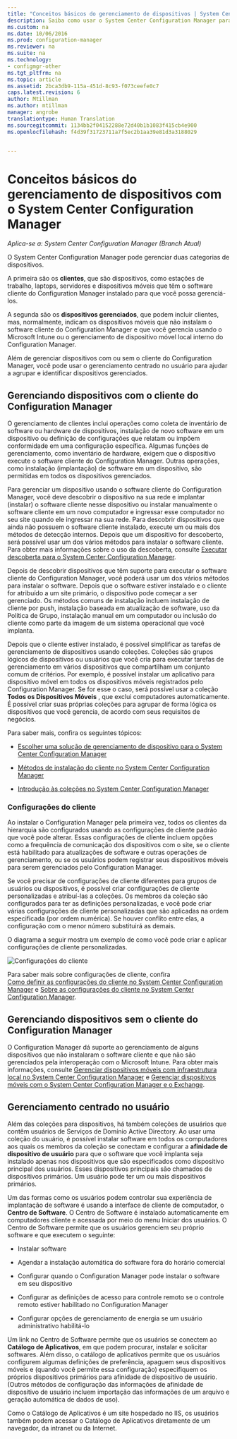 ```yaml
---
title: "Conceitos básicos do gerenciamento de dispositivos | System Center Configuration Manager"
description: Saiba como usar o System Center Configuration Manager para gerenciar dispositivos.
ms.custom: na
ms.date: 10/06/2016
ms.prod: configuration-manager
ms.reviewer: na
ms.suite: na
ms.technology:
- configmgr-other
ms.tgt_pltfrm: na
ms.topic: article
ms.assetid: 2bca3db9-115a-451d-8c93-f073ceefe0c7
caps.latest.revision: 6
author: Mtillman
ms.author: mtillman
manager: angrobe
translationtype: Human Translation
ms.sourcegitcommit: 1134bb2f04152288e72d40b1b1083f415cb4e900
ms.openlocfilehash: f4d39f31723711a7f5ec2b1aa39e81d3a3188029


---
```

# <a name="fundamentals-of-managing-devices-with-system-center-configuration-manager"></a>Conceitos básicos do gerenciamento de dispositivos com o System Center Configuration Manager

*Aplica-se a: System Center Configuration Manager (Branch Atual)*

O System Center Configuration Manager pode gerenciar duas categorias de dispositivos.

A primeira são os **clientes**, que são dispositivos, como estações de trabalho, laptops, servidores e dispositivos móveis que têm o software cliente do Configuration Manager instalado para que você possa gerenciá-los.   

A segunda são os **dispositivos gerenciados**, que podem incluir clientes, mas, normalmente, indicam os dispositivos móveis que não instalam o software cliente do Configuration Manager e que você gerencia usando o Microsoft Intune ou o gerenciamento de dispositivo móvel local interno do Configuration Manager.

Além de gerenciar dispositivos com ou sem o cliente do Configuration Manager, você pode usar o gerenciamento centrado no usuário para ajudar a agrupar e identificar dispositivos gerenciados.

## <a name="managing-devices-with-the-configuration-manager-client"></a>Gerenciando dispositivos com o cliente do Configuration Manager

 O gerenciamento de clientes inclui operações como coleta de inventário de software ou hardware de dispositivos, instalação de novo software em um dispositivo ou definição de configurações que relatam ou impõem conformidade em uma configuração específica. Algumas funções de gerenciamento, como inventário de hardware, exigem que o dispositivo execute o software cliente do Configuration Manager. Outras operações, como instalação (implantação) de software em um dispositivo, são permitidas em todos os dispositivos gerenciados.  

 Para gerenciar um dispositivo usando o software cliente do Configuration Manager, você deve descobrir o dispositivo na sua rede e implantar (instalar) o software cliente nesse dispositivo ou instalar manualmente o software cliente em um novo computador e ingressar esse computador no seu site quando ele ingressar na sua rede. Para descobrir dispositivos que ainda não possuem o software cliente instalado, execute um ou mais dos métodos de detecção internos. Depois que um dispositivo for descoberto, será possível usar um dos vários métodos para instalar o software cliente. Para obter mais informações sobre o uso da descoberta, consulte [Executar descoberta para o System Center Configuration Manager](../../core/servers/deploy/configure/run-discovery.md).  

 Depois de descobrir dispositivos que têm suporte para executar o software cliente do Configuration Manager, você poderá usar um dos vários métodos para instalar o software. Depois que o software estiver instalado e o cliente for atribuído a um site primário, o dispositivo pode começar a ser gerenciado.  Os métodos comuns de instalação incluem instalação de cliente por push, instalação baseada em atualização de software, uso da Política de Grupo, instalação manual em um computador ou inclusão do cliente como parte da imagem de um sistema operacional que você implanta.  

 Depois que o cliente estiver instalado, é possível simplificar as tarefas de gerenciamento de dispositivos usando coleções. Coleções são grupos lógicos de dispositivos ou usuários que você cria para executar tarefas de gerenciamento em vários dispositivos que compartilham um conjunto comum de critérios. Por exemplo, é possível instalar um aplicativo para dispositivo móvel em todos os dispositivos móveis registrados pelo Configuration Manager. Se for esse o caso, será possível usar a coleção **Todos os Dispositivos Móveis** , que exclui computadores automaticamente. É possível criar suas próprias coleções para agrupar de forma lógica os dispositivos que você gerencia, de acordo com seus requisitos de negócios.  

 Para saber mais, confira os seguintes tópicos:  

-   [Escolher uma solução de gerenciamento de dispositivo para o System Center Configuration Manager](../../core/plan-design/choose-a-device-management-solution.md)  

-   [Métodos de instalação do cliente no System Center Configuration Manager](../../core/clients/deploy/plan/client-installation-methods.md)  

-   [Introdução às coleções no System Center Configuration Manager](../../core/clients/manage/collections/introduction-to-collections.md)  

### <a name="client-settings"></a>Configurações do cliente  
 Ao instalar o Configuration Manager pela primeira vez, todos os clientes da hierarquia são configurados usando as configurações de cliente padrão que você pode alterar. Essas configurações de cliente incluem opções como a frequência de comunicação dos dispositivos com o site, se o cliente está habilitado para atualizações de software e outras operações de gerenciamento, ou se os usuários podem registrar seus dispositivos móveis para serem gerenciados pelo Configuration Manager.  

 Se você precisar de configurações de cliente diferentes para grupos de usuários ou dispositivos, é possível criar configurações de cliente personalizadas e atribuí-las a coleções.  Os membros da coleção são configurados para ter as definições personalizadas, e você pode criar várias configurações de cliente personalizadas que são aplicadas na ordem especificada (por ordem numérica).  Se houver conflito entre elas, a configuração com o menor número substituirá as demais.  

 O diagrama a seguir mostra um exemplo de como você pode criar e aplicar configurações de cliente personalizadas.  

 ![Configurações do cliente](media/ClientSettings.gif)  

 Para saber mais sobre configurações de cliente, confira  
                [Como definir as configurações do cliente no System Center Configuration Manager](../../core/clients/deploy/configure-client-settings.md) e [Sobre as configurações do cliente no System Center Configuration Manager](../../core/clients/deploy/about-client-settings.md).

## <a name="managing-devices-without-the-configuration-manager-client"></a>Gerenciando dispositivos sem o cliente do Configuration Manager  
 O Configuration Manager dá suporte ao gerenciamento de alguns dispositivos que não instalaram o software cliente e que não são gerenciados pela interoperação com o Microsoft Intune. Para obter mais informações, consulte [Gerenciar dispositivos móveis com infraestrutura local no System Center Configuration Manager](../../mdm/understand/manage-mobile-devices-with-on-premises-infrastructure.md) e [Gerenciar dispositivos móveis com o System Center Configuration Manager e o Exchange](../../mdm/deploy-use/manage-mobile-devices-with-exchange-activesync.md).  

## <a name="user-centric-management"></a>Gerenciamento centrado no usuário  
 Além das coleções para dispositivos, há também coleções de usuários que contêm usuários de Serviços de Domínio Active Directory. Ao usar uma coleção do usuário, é possível instalar software em todos os computadores aos quais os membros da coleção se conectam e configurar a **afinidade de dispositivo de usuário** para que o software que você implanta seja instalado apenas nos dispositivos que são especificados como dispositivo principal dos usuários. Esses dispositivos principais são chamados de dispositivos primários. Um usuário pode ter um ou mais dispositivos primários.  

 Um das formas como os usuários podem controlar sua experiência de implantação de software é usando a interface de cliente de computador, o **Centro de Software**. O Centro de Software é instalado automaticamente em computadores cliente e acessada por meio do menu Iniciar dos usuários. O Centro de Software permite que os usuários gerenciem seu próprio software e que executem o seguinte:  

-   Instalar software  

-   Agendar a instalação automática do software fora do horário comercial  

-   Configurar quando o Configuration Manager pode instalar o software em seu dispositivo  

-   Configurar as definições de acesso para controle remoto se o controle remoto estiver habilitado no Configuration Manager  

-   Configurar opções de gerenciamento de energia se um usuário administrativo habilitá-lo  

 Um link no Centro de Software permite que os usuários se conectem ao **Catálogo de Aplicativos**, em que podem procurar, instalar e solicitar softwares. Além disso, o catálogo de aplicativos permite que os usuários configurem algumas definições de preferência, apaguem seus dispositivos móveis e (quando você permite essa configuração) especifiquem os próprios dispositivos primários para afinidade de dispositivo de usuário. (Outros métodos de configuração das informações de afinidade de dispositivo de usuário incluem importação das informações de um arquivo e geração automática de dados de uso).  

 Como o Catálogo de Aplicativos é um site hospedado no IIS, os usuários também podem acessar o Catálogo de Aplicativos diretamente de um navegador, da intranet ou da Internet.  



<!--HONumber=Nov16_HO1-->



